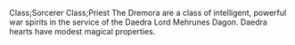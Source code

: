 Class;Sorcerer Class;Priest
The Dremora are a class of intelligent, powerful war spirits in the service of the Daedra Lord Mehrunes Dagon. Daedra hearts have modest magical properties.